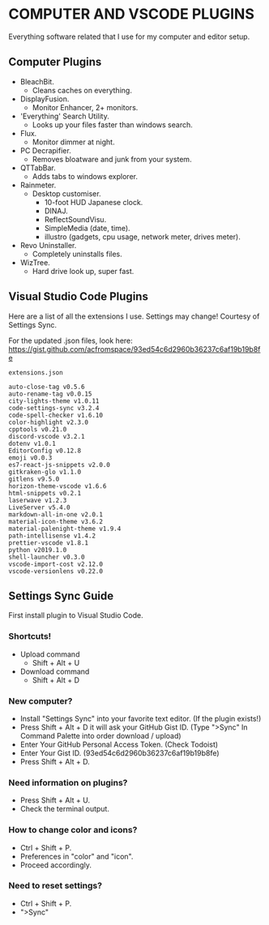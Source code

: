 # COMPUTER AND VSCODE PLUGINS

Everything software related that I use for my computer and editor setup.

## Computer Plugins

- BleachBit.
  - Cleans caches on everything.
- DisplayFusion.
  - Monitor Enhancer, 2+ monitors.
- 'Everything' Search Utility.
  - Looks up your files faster than windows search.
- Flux.
  - Monitor dimmer at night.
- PC Decrapifier.
  - Removes bloatware and junk from your system.
- QTTabBar.
  - Adds tabs to windows explorer.
- Rainmeter.
  - Desktop customiser.
    - 10-foot HUD Japanese clock.
    - DINAJ.
    - ReflectSoundVisu.
    - SimpleMedia (date, time).
    - illustro (gadgets, cpu usage, network meter, drives meter).
- Revo Uninstaller.
  - Completely uninstalls files.
- WizTree.
  - Hard drive look up, super fast.

## Visual Studio Code Plugins

Here are a list of all the extensions I use. Settings may change! Courtesy of Settings Sync.

For the updated .json files, look here: https://gist.github.com/acfromspace/93ed54c6d2960b36237c6af19b19b8fe

```
extensions.json

auto-close-tag v0.5.6
auto-rename-tag v0.0.15
city-lights-theme v1.0.11
code-settings-sync v3.2.4
code-spell-checker v1.6.10
color-highlight v2.3.0
cpptools v0.21.0
discord-vscode v3.2.1
dotenv v1.0.1
EditorConfig v0.12.8
emoji v0.0.3
es7-react-js-snippets v2.0.0
gitkraken-glo v1.1.0
gitlens v9.5.0
horizon-theme-vscode v1.6.6
html-snippets v0.2.1
laserwave v1.2.3
LiveServer v5.4.0
markdown-all-in-one v2.0.1
material-icon-theme v3.6.2
material-palenight-theme v1.9.4
path-intellisense v1.4.2
prettier-vscode v1.8.1
python v2019.1.0
shell-launcher v0.3.0
vscode-import-cost v2.12.0
vscode-versionlens v0.22.0
```

## Settings Sync Guide

First install plugin to Visual Studio Code.

### Shortcuts!

- Upload command
  - Shift + Alt + U
- Download command
  - Shift + Alt + D

### New computer?

- Install "Settings Sync" into your favorite text editor. (If the plugin exists!)
- Press Shift + Alt + D it will ask your GitHub Gist ID. (Type ">Sync" In Command Palette into order download / upload)
- Enter Your GitHub Personal Access Token. (Check Todoist)
- Enter Your Gist ID. (93ed54c6d2960b36237c6af19b19b8fe)
- Press Shift + Alt + D.

### Need information on plugins?

- Press Shift + Alt + U.
- Check the terminal output.

### How to change color and icons?

- Ctrl + Shift + P.
- Preferences in "color" and "icon".
- Proceed accordingly.

### Need to reset settings?

- Ctrl + Shift + P.
- ">Sync"
